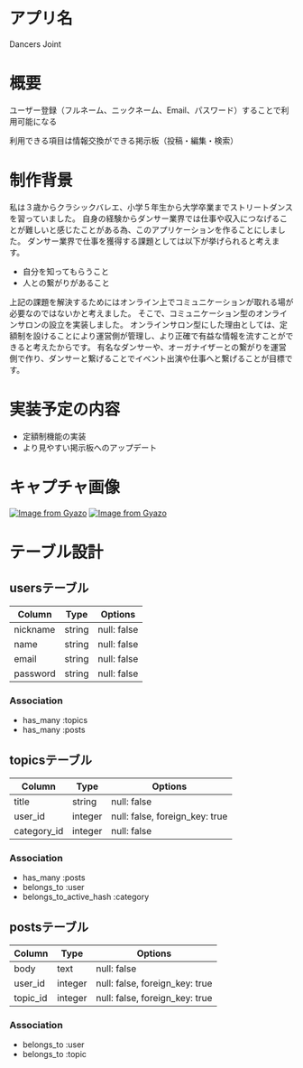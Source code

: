 # アプリ名
Dancers Joint

# 概要
ユーザー登録（フルネーム、ニックネーム、Email、パスワード）することで利用可能になる

利用できる項目は情報交換ができる掲示板（投稿・編集・検索）

# 制作背景
私は３歳からクラシックバレエ、小学５年生から大学卒業までストリートダンスを習っていました。
自身の経験からダンサー業界では仕事や収入につなげることが難しいと感じたことがある為、このアプリケーションを作ることにしました。
ダンサー業界で仕事を獲得する課題としては以下が挙げられると考えます。
- 自分を知ってもらうこと
- 人との繋がりがあること

上記の課題を解決するためにはオンライン上でコミュニケーションが取れる場が必要なのではないかと考えました。
そこで、コミュニケーション型のオンラインサロンの設立を実装しました。
オンラインサロン型にした理由としては、定額制を設けることにより運営側が管理し、より正確で有益な情報を流すことができると考えたからです。
有名なダンサーや、オーガナイザーとの繋がりを運営側で作り、ダンサーと繋げることでイベント出演や仕事へと繋げることが目標です。


# 実装予定の内容
- 定額制機能の実装
- より見やすい掲示板へのアップデート

# キャプチャ画像
[![Image from Gyazo](https://i.gyazo.com/716aaddb09a04a36840cb63b360c2e32.gif)](https://gyazo.com/716aaddb09a04a36840cb63b360c2e32)
[![Image from Gyazo](https://i.gyazo.com/a47fc29e8d80f724564f5fb159870584.gif)](https://gyazo.com/a47fc29e8d80f724564f5fb159870584)

# テーブル設計

## usersテーブル

| Column   | Type   | Options     |
| -------- | ------ | ----------- |
| nickname | string | null: false |
| name     | string | null: false |
| email    | string | null: false |
| password | string | null: false |

### Association

- has_many :topics
- has_many :posts


## topicsテーブル

| Column      | Type    | Options                        |
| ----------- | ------- | ------------------------------ |
| title       | string  | null: false                    |
| user_id     | integer | null: false, foreign_key: true |
| category_id | integer | null: false                    |

### Association

- has_many :posts
- belongs_to :user
- belongs_to_active_hash :category


## postsテーブル

| Column   | Type       | Options                        |
| -------- | ---------- | ------------------------------ |
| body     | text       | null: false                    |
| user_id  | integer    | null: false, foreign_key: true |
| topic_id | integer    | null: false, foreign_key: true |

### Association

- belongs_to :user
- belongs_to :topic



